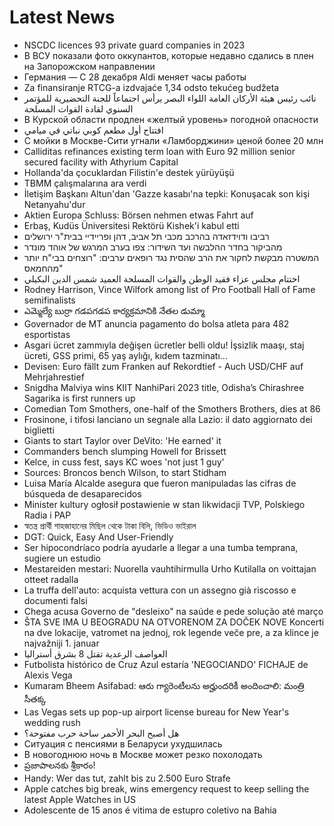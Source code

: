 # Latest News
-  NSCDC licences 93 private guard companies in 2023
-  В ВСУ показали фото оккупантов, которые недавно сдались в плен на Запорожском направлении
-  Германия — С 28 декабря Aldi меняет часы работы
-  Za finansiranje RTCG-a izdvajaće 1,34 odsto tekućeg budžeta
-  نائب رئيس هيئة الأركان العامة اللواء البصر يرأس اجتماعاً للجنة التحضيرية للمؤتمر السنوي لقادة القوات المسلحة
-  В Курской области продлен «желтый уровень» погодной опасности
-  افتتاح أول مطعم كوبي نباتي في ميامي
-  С мойки в Москве-Сити угнали «Ламборджини» ценой более 20 млн
-  Calliditas refinances existing term loan with Euro 92 million senior secured facility with Athyrium Capital
-  Hollanda'da çocuklardan Filistin'e destek yürüyüşü
-  TBMM çalışmalarına ara verdi
-  İletişim Başkanı Altun'dan 'Gazze kasabı'na tepki: Konuşacak son kişi Netanyahu'dur
-  Aktien Europa Schluss: Börsen nehmen etwas Fahrt auf
-  Erbaş, Kudüs Üniversitesi Rektörü Kishek'i kabul etti
-  רביבו ודוידזאדה בהרכב מכבי תל אביב, דהן ופריידיי בבית"ר ירושלים
-  מהביקור בחדר ההלבשה ועד השידור: צפו בערב המרגש של אוהד מונדר
-  המשטרה מבקשת לחקור את הרב שהסית נגד רופאים ערבים: "רוצחים בבי"ח יותר מהחמאס"
-  اختتام مجلس عزاء فقيد الوطن والقوات المسلحة العميد شمس الدين البكيلي
-  Rodney Harrison, Vince Wilfork among list of Pro Football Hall of Fame semifinalists
-  ఎమ్మెల్యే బుర్రా గడపగడప కార్యక్రమానికి నేతల డుమ్మా
-  Governador de MT anuncia pagamento do bolsa atleta para 482 esportistas
-  Asgari ücret zammıyla değişen ücretler belli oldu! İşsizlik maaşı, staj ücreti, GSS primi, 65 yaş aylığı, kıdem tazminatı...
-  Devisen: Euro fällt zum Franken auf Rekordtief - Auch USD/CHF auf Mehrjahrestief
-  Snigdha Malviya wins KIIT NanhiPari 2023 title, Odisha’s Chirashree Sagarika is first runners up
-  Comedian Tom Smothers, one-half of the Smothers Brothers, dies at 86
-  Frosinone, i tifosi lanciano un segnale alla Lazio: il dato aggiornato dei biglietti
-  Giants to start Taylor over DeVito: 'He earned' it
-  Commanders bench slumping Howell for Brissett
-  Kelce, in cuss fest, says KC woes 'not just 1 guy'
-  Sources: Broncos bench Wilson, to start Stidham
-  Luisa María Alcalde asegura que fueron manipuladas las cifras de búsqueda de desaparecidos
-  Minister kultury ogłosił postawienie w stan likwidacji TVP, Polskiego Radia i PAP
-  স্বতন্ত্র প্রার্থী শাহজাহানের মিছিল থেকে টাকা বিলি, ভিডিও ভাইরাল
-  DGT: Quick, Easy And User-Friendly
-  Ser hipocondríaco podría ayudarle a llegar a una tumba temprana, sugiere un estudio
-  Mestareiden mestari: Nuorella vauhtihirmulla Urho Kutilalla on voittajan otteet radalla
-  La truffa dell'auto: acquista vettura con un assegno già riscosso e documenti falsi
-  Chega acusa Governo de "desleixo" na saúde e pede solução até março
-  ŠTA SVE IMA U BEOGRADU NA OTVORENOM ZA DOČEK NOVE Koncerti na dve lokacije, vatromet na jednoj, rok legende veče pre, a za klince je najvažniji 1. januar
-  العواصف الرعدية تقتل 8 بشرق أستراليا
-  Futbolista histórico de Cruz Azul estaría 'NEGOCIANDO' FICHAJE de Alexis Vega
-  Kumaram Bheem Asifabad: ఆరు గ్యారెంటీలను అర్హుందరికీ అందించాలి: మంత్రి సీతక్క
-  Las Vegas sets up pop-up airport license bureau for New Year's wedding rush
-  هل أصبح البحر الأحمر ساحة حرب مفتوحة؟
-  Ситуация с пенсиями в Беларуси ухудшилась
-  В новогоднюю ночь в Москве может резко похолодать
-  ప్రజాపాలనకు శ్రీకారం!
-  Handy: Wer das tut, zahlt bis zu 2.500 Euro Strafe
-  Apple catches big break, wins emergency request to keep selling the latest Apple Watches in US
-  Adolescente de 15 anos é vitima de estupro coletivo na Bahia

